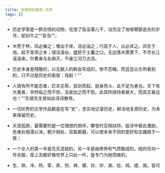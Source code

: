 ```yaml
---
title: 未穿的红嫁衣·沉浮
tags: []
---
```


- 历史学家是一群古怪的动物，吃饱了饭没事儿干，没完没了地咀嚼那逝去的岁月，犹如牛之““反刍””。

- 木秀于林，风必摧之；堆出于岸，流必湍之；行高于人，众必非之。风生于地，起于青萍之末；侵淫溪谷，盛怒于土囊之口。无边落木萧萧下，不尽长江滚滚来。尔曹身与名俱灭，不废江河万古流。

- 历史本身是残酷的，以无数人的鲜血写成的，惨不忍睹。而芸芸众生所看到的，只不过是历史的表层：戏剧！””

- 人情有所不能忍者，匹夫见辱，拔剑而起，挺身而斗，此不足为勇也。天下有大勇者，卒然临之而不惊，无故加之而不怒。此其所挟持者甚大，而其志甚远也！””东坡先生曾如此谆谆教导。

- 一切优秀的文学作品都是在写‘‘史’’，忠实地记录历史，鲜活地复原历史，为未来保留历史。

- 天涯孤旅，最需要的是一位理想的旅伴，攀登时互相扶持，跋涉中彼此激励，危难处相濡以沫。朝夕相处，耳鬓厮磨，可以使本来不同的爱好和志趣趋于一致；

- 一个女人的美一半是先天造就的，另一半是由修养和气质酿成的。她的任何一件衣服，穿上去都好像世界上只此一件，是专门为她而做的。

- 生、熟、冷、热、荤、素、煎、烤、爆、炒、炸、涮、烩、炖、煨、焗，皆可
